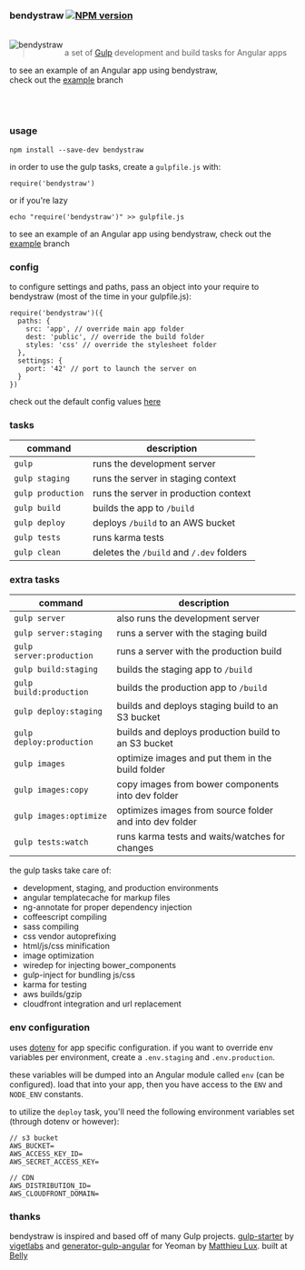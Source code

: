 ### bendystraw [![NPM version](https://img.shields.io/npm/v/bendystraw.svg?style=flat-square)](https://www.npmjs.com/package/bendystraw)
<br>

<img src="http://i.imgur.com/Pdmetdq.png" alt="bendystraw" align="left" />

> a set of [Gulp](https://github.com/gulpjs/gulp/) development and build tasks for Angular apps

to see an example of an Angular app using bendystraw, <br> check out the [example](https://github.com/brousalis/bendystraw/tree/example) branch


<br><br>

### usage

    npm install --save-dev bendystraw

in order to use the gulp tasks, create a `gulpfile.js` with:

    require('bendystraw')

or if you're lazy

    echo "require('bendystraw')" >> gulpfile.js

to see an example of an Angular app using bendystraw, check out the [example](https://github.com/brousalis/bendystraw/tree/example) branch

### config

to configure settings and paths, pass an object into your require to bendystraw (most of the time in your gulpfile.js):

    require('bendystraw')({
      paths: {
        src: 'app', // override main app folder 
        dest: 'public', // override the build folder
        styles: 'css' // override the stylesheet folder
      },
      settings: {
        port: '42' // port to launch the server on
      }
    })

check out the default config values [here](https://github.com/brousalis/bendystraw/blob/master/gulpfile.js/config.js)

### tasks

command | description
------- | ------------
`gulp` | runs the development server
`gulp staging` | runs the server in staging context
`gulp production` | runs the server in production context
`gulp build` | builds the app to `/build`
`gulp deploy` | deploys `/build` to an AWS bucket
`gulp tests` | runs karma tests
`gulp clean` | deletes the `/build` and `/.dev` folders

### extra tasks

command | description
------- | ------------
`gulp server` | also runs the development server
`gulp server:staging` | runs a server with the staging build
`gulp server:production` | runs a server with the production build
`gulp build:staging` | builds the staging app to `/build`
`gulp build:production` | builds the production app to `/build`
`gulp deploy:staging` | builds and deploys staging build to an S3 bucket
`gulp deploy:production` | builds and deploys production build to an S3 bucket
`gulp images` | optimize images and put them in the build folder
`gulp images:copy` | copy images from bower components into dev folder
`gulp images:optimize` | optimizes images from source folder and into dev folder
`gulp tests:watch` | runs karma tests and waits/watches for changes

the gulp tasks take care of:

- development, staging, and production environments
- angular templatecache for markup files
- ng-annotate for proper dependency injection
- coffeescript compiling
- sass compiling
- css vendor autoprefixing
- html/js/css minification
- image optimization
- wiredep for injecting bower_components
- gulp-inject for bundling js/css
- karma for testing
- aws builds/gzip
- cloudfront integration and url replacement

### env configuration

uses [dotenv](https://github.com/motdotla/dotenv) for app specific configuration. if you want to override env variables per environment, create a `.env.staging` and `.env.production`.

these variables will be dumped into an Angular module called `env` (can be configured). load that into your app, then you have access to the `ENV` and `NODE_ENV` constants.

to utilize the `deploy` task, you'll need the following environment variables set (through dotenv or however):

    // s3 bucket
    AWS_BUCKET=
    AWS_ACCESS_KEY_ID=
    AWS_SECRET_ACCESS_KEY=
    
    // CDN
    AWS_DISTRIBUTION_ID=
    AWS_CLOUDFRONT_DOMAIN=

### thanks

bendystraw is inspired and based off of many Gulp projects. [gulp-starter](https://github.com/vigetlabs/gulp-starter/) by [vigetlabs](https://viget.com/extend) and [generator-gulp-angular](https://github.com/Swiip/generator-gulp-angular) for Yeoman by [Matthieu Lux](github.com/swiip). built at [Belly](http://github.com/bellycard)
